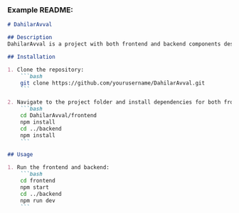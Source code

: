 
### Example README:
```markdown
# DahilarAvval

## Description
DahilarAvval is a project with both frontend and backend components designed to manage the Village website having admin panel to add the data and manage user.

## Installation

1. Clone the repository:
    ```bash
    git clone https://github.com/yourusername/DahilarAvval.git
    ```

2. Navigate to the project folder and install dependencies for both frontend and backend:
    ```bash
    cd DahilarAvval/frontend
    npm install
    cd ../backend
    npm install
    ```

## Usage

1. Run the frontend and backend:
    ```bash
    cd frontend
    npm start
    cd ../backend
    npm run dev
    ```

